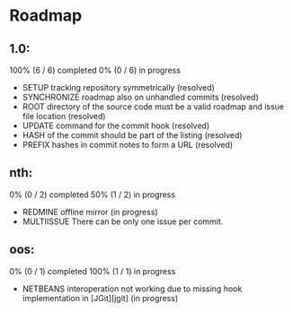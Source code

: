 # Roadmap

## 1.0:

100% (6 / 6) completed
0% (0 / 6) in progress

* SETUP tracking repository symmetrically (resolved)
* SYNCHRONIZE roadmap also on unhandled commits (resolved)
* ROOT directory of the source code must be a valid roadmap and issue file location (resolved)
* UPDATE command for the commit hook (resolved)
* HASH of the commit should be part of the listing (resolved)
* PREFIX hashes in commit notes to form a URL (resolved)

## nth:

0% (0 / 2) completed
50% (1 / 2) in progress

* REDMINE offline mirror (in progress)
* MULTIISSUE There can be only one issue per commit.

## oos:

0% (0 / 1) completed
100% (1 / 1) in progress

* NETBEANS interoperation not working due to missing hook implementation in [JGit][jgit] (in progress)

